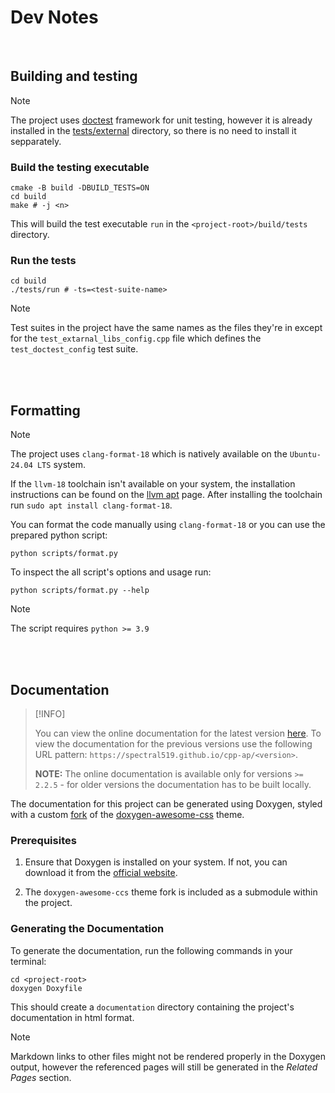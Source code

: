 # Dev Notes

<br />

## Building and testing

> [!NOTE]
>
> The project uses [doctest](https://github.com/doctest/doctest) framework for unit testing, however it is already installed in the [tests/external](/tests/external/) directory, so there is no need to install it sepparately.

### Build the testing executable

```shell
cmake -B build -DBUILD_TESTS=ON
cd build
make # -j <n>
```

This will build the test executable `run` in the `<project-root>/build/tests` directory.

### Run the tests

```shell
cd build
./tests/run # -ts=<test-suite-name>
```

> [!NOTE]
>
> Test suites in the project have the same names as the files they're in except for the `test_extarnal_libs_config.cpp` file which defines the `test_doctest_config` test suite.

<br />
<br />

## Formatting

> [!NOTE]
>
> The project uses `clang-format-18` which is natively available on the `Ubuntu-24.04 LTS` system.
>
> If the `llvm-18` toolchain isn't available on your system, the installation instructions can be found on the [llvm apt](https://apt.llvm.org/) page. After installing the toolchain run `sudo apt install clang-format-18`.

You can format the code manually using `clang-format-18` or you can use the prepared python script:

```shell
python scripts/format.py
```

To inspect the all script's options and usage run:

```shell
python scripts/format.py --help
```

> [!NOTE]
>
> The script requires `python >= 3.9`

<br />
<br />

## Documentation

> [!INFO]
>
> You can view the online documentation for the latest version [here](https://spectral519.github.io/cpp-ap/latest/). To view the documentation for the previous versions use the following URL pattern: `https://spectral519.github.io/cpp-ap/<version>`.
>
> **NOTE:** The online documentation is available only for versions `>= 2.2.5` - for older versions the documentation has to be built locally.

The documentation for this project can be generated using Doxygen, styled with a custom [fork](https://github.com/SpectraL519/doxygen-awesome-css/tree/theme-alignment) of the [doxygen-awesome-css](https://github.com/jothepro/doxygen-awesome-css) theme.

### Prerequisites

1. Ensure that Doxygen is installed on your system. If not, you can download it from the [official website](https://www.doxygen.nl/download.html).

2. The `doxygen-awesome-ccs` theme fork is included as a submodule within the project.

### Generating the Documentation

To generate the documentation, run the following commands in your terminal:

```shell
cd <project-root>
doxygen Doxyfile
```

This should create a `documentation` directory containing the project's documentation in html format.

> [!NOTE]
>
> Markdown links to other files might not be rendered properly in the Doxygen output, however the referenced pages will still be generated in the *Related Pages* section.
